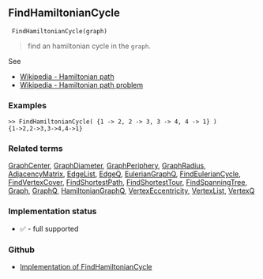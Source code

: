 ## FindHamiltonianCycle

```
 FindHamiltonianCycle(graph)
```

> find an hamiltonian cycle in the `graph`.
 
See
* [Wikipedia - Hamiltonian path](https://en.wikipedia.org/wiki/Hamiltonian_path)
* [Wikipedia - Hamiltonian path problem](https://en.wikipedia.org/wiki/Hamiltonian_path_problem)

### Examples

```
>> FindHamiltonianCycle( {1 -> 2, 2 -> 3, 3 -> 4, 4 -> 1} )
{1->2,2->3,3->4,4->1}
```

### Related terms 
[GraphCenter](GraphCenter.md), [GraphDiameter](GraphDiameter.md), [GraphPeriphery](GraphPeriphery.md), [GraphRadius](GraphRadius.md), [AdjacencyMatrix](AdjacencyMatrix.md), [EdgeList](EdgeList.md),
[EdgeQ](EdgeQ.md), [EulerianGraphQ](EulerianGraphQ.md), [FindEulerianCycle](FindEulerianCycle.md),
[FindVertexCover](FindVertexCover.md), [FindShortestPath](FindShortestPath.md), [FindShortestTour](FindShortestTour.md), 
[FindSpanningTree](FindSpanningTree.md), [Graph](Graph.md), [GraphQ](GraphQ.md), [HamiltonianGraphQ](HamiltonianGraphQ.md), 
[VertexEccentricity](VertexEccentricity.md), [VertexList](VertexList.md), [VertexQ](VertexQ.md) 






### Implementation status

* &#x2705; - full supported

### Github

* [Implementation of FindHamiltonianCycle](https://github.com/axkr/symja_android_library/blob/master/symja_android_library/matheclipse-core/src/main/java/org/matheclipse/core/builtin/GraphFunctions.java#L1610) 
